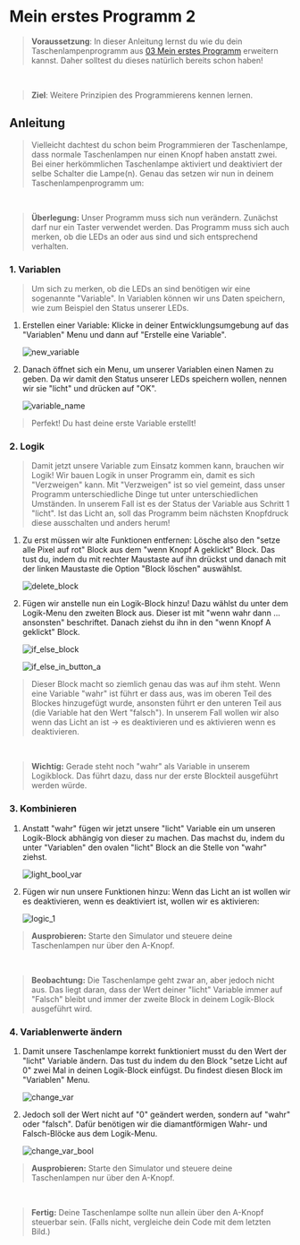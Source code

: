 # Mein erstes Programm 2

> **Voraussetzung**: In dieser Anleitung lernst du wie du dein Taschenlampenprogramm aus [03 Mein erstes Programm](./03%20Mein%20erstes%20Programm.pdf) erweitern kannst. Daher solltest du dieses natürlich bereits schon haben!

</br>

> **Ziel**: Weitere Prinzipien des Programmierens kennen lernen.

## Anleitung

> Vielleicht dachtest du schon beim Programmieren der Taschenlampe, dass normale Taschenlampen nur einen Knopf haben anstatt zwei. Bei einer herkömmlichen Taschenlampe aktiviert und deaktiviert der selbe Schalter die Lampe(n). Genau das setzen wir nun in deinem Taschenlampenprogramm um:

</br>

> **Überlegung:** Unser Programm muss sich nun verändern. Zunächst darf nur ein Taster verwendet werden. Das Programm muss sich auch merken, ob die LEDs an oder aus sind und sich entsprechend verhalten.

### 1. Variablen

> Um sich zu merken, ob die LEDs an sind benötigen wir eine sogenannte "Variable". In Variablen können wir uns Daten speichern, wie zum Beispiel den Status unserer LEDs.

1. Erstellen einer Variable: Klicke in deiner Entwicklungsumgebung auf das "Variablen" Menu und dann auf "Erstelle eine Variable".

    ![new_variable](./images/05%20Mein%20erstes%20Programm%202/neue_variable.png)

2. Danach öffnet sich ein Menu, um unserer Variablen einen Namen zu geben. Da wir damit den Status unserer LEDs speichern wollen, nennen wir sie "licht" und drücken auf "OK".

    ![variable_name](./images/05%20Mein%20erstes%20Programm%202/neue_variable_name.png)

> Perfekt! Du hast deine erste Variable erstellt!

### 2. Logik

> Damit jetzt unsere Variable zum Einsatz kommen kann, brauchen wir Logik! Wir bauen Logik in unser Programm ein, damit es sich "Verzweigen" kann. Mit "Verzweigen" ist so viel gemeint, dass unser Programm unterschiedliche Dinge tut unter unterschiedlichen Umständen. In unserem Fall ist es der Status der Variable aus Schritt 1 "licht". Ist das Licht an, soll das Programm beim nächsten Knopfdruck diese ausschalten und anders herum!

1. Zu erst müssen wir alte Funktionen entfernen: Lösche also den "setze alle Pixel auf rot" Block aus dem "wenn Knopf A geklickt" Block. Das tust du, indem du mit rechter Maustaste auf ihn drückst und danach mit der linken Maustaste die Option "Block löschen" auswählst.

    ![delete_block](./images/05%20Mein%20erstes%20Programm%202/led_on_delete.png)

2. Fügen wir anstelle nun ein Logik-Block hinzu! Dazu wählst du unter dem Logik-Menu den zweiten Block aus. Dieser ist mit "wenn wahr dann ... ansonsten" beschriftet. Danach ziehst du ihn in den "wenn Knopf A geklickt" Block.

    ![if_else_block](./images/05%20Mein%20erstes%20Programm%202/if_else_block.png)

    ![if_else_in_button_a](./images/05%20Mein%20erstes%20Programm%202/if_else_block_button_a.png)

> Dieser Block macht so ziemlich genau das was auf ihm steht. Wenn eine Variable "wahr" ist führt er dass aus, was im oberen Teil des Blockes hinzugefügt wurde, ansonsten führt er den unteren Teil aus (die Variable hat den Wert "falsch").
In unserem Fall wollen wir also wenn das Licht an ist -> es deaktivieren und es aktivieren wenn es deaktivieren.

</br>

> **Wichtig:** Gerade steht noch "wahr" als Variable in unserem Logikblock. Das führt dazu, dass nur der erste Blockteil ausgeführt werden würde.

### 3. Kombinieren

1. Anstatt "wahr" fügen wir jetzt unsere "licht" Variable ein um unseren Logik-Block abhängig von dieser zu machen. Das machst du, indem du unter "Variablen" den ovalen "licht" Block an die Stelle von "wahr" ziehst.

    ![light_bool_var](./images/05%20Mein%20erstes%20Programm%202/licht_var.png)

2. Fügen wir nun unsere Funktionen hinzu: Wenn das Licht an ist wollen wir es deaktivieren, wenn es deaktiviert ist, wollen wir es aktivieren:

    ![logic_1](./images/05%20Mein%20erstes%20Programm%202/logik_without_var_update.png)

> **Ausprobieren:** Starte den Simulator und steuere deine Taschenlampen nur über den A-Knopf.

</br>

> **Beobachtung:** Die Taschenlampe geht zwar an, aber jedoch nicht aus. Das liegt daran, dass der Wert deiner "licht" Variable immer auf "Falsch" bleibt und immer der zweite Block in deinem Logik-Block ausgeführt wird.

### 4. Variablenwerte ändern

1. Damit unsere Taschenlampe korrekt funktioniert musst du den Wert der "licht" Variable ändern. Das tust du indem du den Block "setze Licht auf 0" zwei Mal in deinen Logik-Block einfügst. Du findest diesen Block im "Variablen" Menu.

    ![change_var](./images/05%20Mein%20erstes%20Programm%202/change_var.png)

2. Jedoch soll der Wert nicht auf "0" geändert werden, sondern auf "wahr" oder "falsch". Dafür benötigen wir die diamantförmigen Wahr- und Falsch-Blöcke aus dem Logik-Menu.

    ![change_var_bool](./images/05%20Mein%20erstes%20Programm%202/change_var_bool.png)

> **Ausprobieren:** Starte den Simulator und steuere deine Taschenlampen nur über den A-Knopf.

</br>

> **Fertig:** Deine Taschenlampe sollte nun allein über den A-Knopf steuerbar sein. (Falls nicht, vergleiche dein Code mit dem letzten Bild.)
